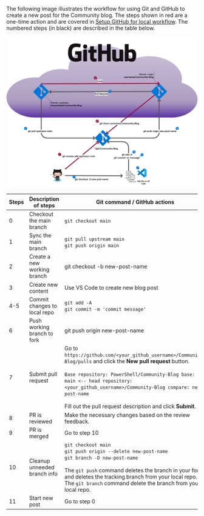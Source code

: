 The following image illustrates the workflow for using Git and GitHub to create a new post for the
Community blog. The steps shown in red are a one-time action and are covered in
[Setup GitHub for local workflow](https://github.com/PowerShell/Community-Blog/wiki/Setup-GitHub-for-Local-Workflow).
The numbered steps (in black) are described in the table below.

![Blog GitHub workflow](./media/GitHub-workflow-for-new-post/Blog-gitflow.png)

| Steps| Description of steps         | Git command / GitHub actions                                                                                                                                       |
|------|------------------------------|--------------------------------------------------------------------------------------------------------------------------------------------------------------------|
| 0    | Checkout the main branch     | `git checkout main`                                                                                                                                                  |
| 1    | Sync the main branch         | `git pull upstream main`<br>`git push origin main` |
| 2    | Create a new working branch  | git checkout -b new-post-name                                                                                                                                      |
| 3    | Create new content           | Use VS Code to create new blog post                                                                                                                                |
| 4-5  | Commit changes to local repo | `git add -A`<br>`git commit -m 'commit message'`|
| 6    | Push working branch to fork  | git push origin new-post-name                                                                                                                                      |
| 7    | Submit pull request          | Go to `https://github.com/<your_github_username>/Community-Blog/pulls` and click the **New pull request** button.<br><br>`Base repository: PowerShell/Community-Blog base: main <-- head repository: <your_github_username>/Community-Blog compare: new-post-name`<br><br>Fill out the pull request description and click **Submit**. |
| 8    | PR is reviewed               | Make the necessary changes based on the review feedback.                                                                                                           |
| 9    | PR is merged                 | Go to step 10                                                                                                                                                      |
| 10   | Cleanup unneeded branch info | `git checkout main`<br>`git push origin --delete new-post-name`<br>`git branch -D new-post-name`<br><br>The `git push` command deletes the branch in your fork and deletes the tracking branch from your local repo. The `git branch` command delete the branch from your local repo. |
| 11   | Start new post               | Go to step 0                                                                                                                                                       |.